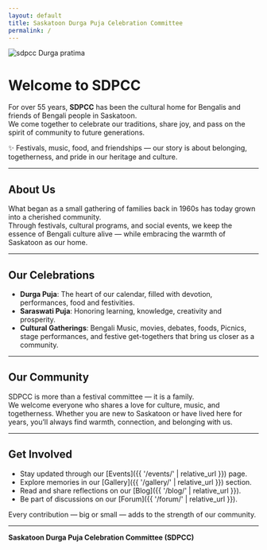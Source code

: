 ```yaml
---
layout: default
title: Saskatoon Durga Puja Celebration Committee
permalink: /
---
```

<img src="{{ '/assets/images/durga.jpg' | relative_url }}" alt="sdpcc Durga pratima" class="img" />

# Welcome to SDPCC

For over 55 years, **SDPCC** has been the cultural home for Bengalis and friends of Bengali people in Saskatoon.  
We come together to celebrate our traditions, share joy, and pass on the spirit of community to future generations.  

✨ Festivals, music, food, and friendships — our story is about belonging, togetherness, and pride in our heritage and culture.  

---

## About Us

What began as a small gathering of families back in 1960s has today grown into a cherished community.  
Through festivals, cultural programs, and social events, we keep the essence of Bengali culture alive — while embracing the warmth of Saskatoon as our home.  

---

## Our Celebrations

- **Durga Puja**: The heart of our calendar, filled with devotion, performances, food and festivities.  
- **Saraswati Puja**: Honoring learning, knowledge, creativity and prosperity. 
- **Cultural Gatherings**: Bengali Music, movies, debates, foods, Picnics, stage performances, and festive get-togethers that bring us closer as a community.  

---

## Our Community

SDPCC is more than a festival committee — it is a family.  
We welcome everyone who shares a love for culture, music, and togetherness. Whether you are new to Saskatoon or have lived here for years, you’ll always find warmth, connection, and belonging with us.  

---

## Get Involved

- Stay updated through our [Events]({{ '/events/' | relative_url }}) page.  
- Explore memories in our [Gallery]({{ '/gallery/' | relative_url }}) section.  
- Read and share reflections on our [Blog]({{ '/blog/' | relative_url }}).  
- Be part of discussions on our [Forum]({{ '/forum/' | relative_url }}).  

Every contribution — big or small — adds to the strength of our community.  

---

**Saskatoon Durga Puja Celebration Committee (SDPCC)**  

